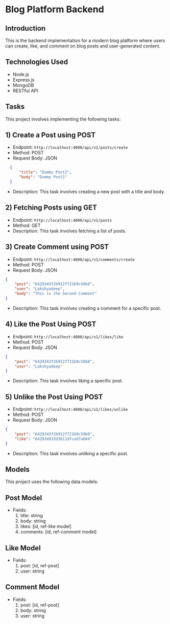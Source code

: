 # Blog Platform Backend

## Introduction

This is the backend implementation for a modern blog platform where users can create, like, and comment on blog posts and user-generated content.

## Technologies Used

- Node.js
- Express.js
- MongoDB
- RESTful API

## Tasks

This project involves implementing the following tasks:

## 1) Create a Post using POST

- Endpoint: ```http://localhost:4000/api/v1/posts/create```
- Method: POST
- Request Body: JSON
```json
  {
      "title": "Dummy Post2",
      "body": "Dummy Post1"
  }
```
- Description: This task involves creating a new post with a title and body.

## 2) Fetching Posts using GET
- Endpoint: ```http://localhost:4000/api/v1/posts```
- Method: GET
- Description: This task involves fetching a list of posts.
  
## 3) Create Comment using POST
- Endpoint: ```http://localhost:4000/api/v1/comments/create```
- Method: POST
- Request Body: JSON
```json
{
    "post": "6429343f2b912f721b9c50b8",
    "user": "Lakshyadeep",
    "body": "This is the Second Comment"
}
```
- Description: This task involves creating a comment for a specific post.
## 4) Like the Post Using POST
- Endpoint: ```http://localhost:4000/api/v1/likes/like```
- Method: POST
- Request Body: JSON
```json
{
    "post": "6429343f2b912f721b9c50b8",
    "user": "Lakshyadeep"
}
```
- Description: This task involves liking a specific post.
## 5) Unlike the Post Using POST
- Endpoint: ```http://localhost:4000/api/v1/likes/unlike```
- Method: POST
- Request Body: JSON
```json
{
    "post": "6429343f2b912f721b9c50b8",
    "like": "64293e833d3611dfcad7a664"
}
```
- Description: This task involves unliking a specific post.
## Models
This project uses the following data models:
## Post Model
- Fields:
  1. title: string
  2. body: string
  3. likes: [id, ref-like model]
  4. comments: [id, ref-comment model]
## Like Model
- Fields:
  1. post: [id, ref-post]
  2. user: string
## Comment Model
- Fields:
  1. post: [id, ref-post]
  2. body: string
  3. user: string
